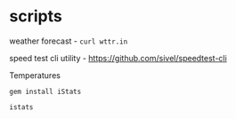 # scripts

weather forecast - `curl wttr.in`

speed test cli utility - https://github.com/sivel/speedtest-cli

Temperatures

```gem install iStats```


```istats```
